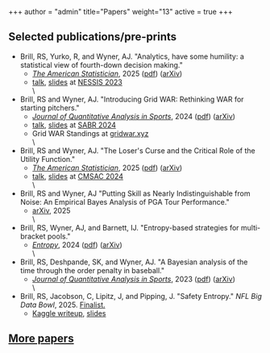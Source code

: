 +++
author = "admin"
title="Papers"
weight="13"
active = true
+++

## Selected publications/pre-prints

* Brill, RS, Yurko, R, and Wyner, AJ. "Analytics, have some humility: a statistical view of fourth-down decision making." 
    * [_The American Statistician_](https://www.tandfonline.com/doi/full/10.1080/00031305.2025.2475801), 2025 ([pdf](/pdf/statistics_in_sports_papers/Brill_Humility_TAS.pdf)) ([arXiv](https://arxiv.org/abs/2311.03490))
    * [talk](https://www.youtube.com/watch?v=uS4XxQ0LVfE), [slides](/pdf/talks/slides_NESSIS23_Brill.pdf) at [NESSIS 2023](http://www.nessis.org/nessis23.html)     
\
* Brill, RS and Wyner, AJ. "Introducing Grid WAR: Rethinking WAR for starting pitchers." 
    * [_Journal of Quantitative Analysis in Sports_](https://www.degruyter.com/document/doi/10.1515/jqas-2023-0095/html), 2024 ([pdf](/pdf/statistics_in_sports_papers/Brill_GridWAR_JQAS.pdf)) ([arXiv](https://arxiv.org/abs/2209.07274)) 
    * [talk](https://www.youtube.com/watch?v=9jssiPtPTAM), [slides](/pdf/talks/slides_SABR24_grid_war.pdf) at [SABR 2024](https://sabr.org/analytics/2024)
    * Grid WAR Standings at [gridwar.xyz](https://gridwar.xyz)        
\
* Brill, RS and Wyner, AJ. "The Loser's Curse and the Critical Role of the Utility Function." 
    * [_The American Statistician_](https://www.tandfonline.com/doi/full/10.1080/00031305.2025.2505512), 2025 ([pdf](/pdf/statistics_in_sports_papers/Brill_LosersCurse_TAS.pdf)) ([arXiv](https://arxiv.org/abs/2411.10400))
    * [talk](https://www.youtube.com/watch?v=0EON0LjGS6Q&list=PLGamdDdd5qYjvsc3umk-LwcUX8wezqYTV&index=23), [slides](/pdf/talks/slides_CMSAC24_NFLDraftCurves.pdf) at [CMSAC 2024](https://www.stat.cmu.edu/cmsac/conference/2024/)      
\
* Brill, RS and Wyner, AJ "Putting Skill as Nearly Indistinguishable from Noise: An Empirical Bayes Analysis of PGA Tour Performance." 
    * [arXiv](https://arxiv.org/abs/2506.21822), 2025   
\
* Brill, RS, Wyner, AJ, and Barnett, IJ. "Entropy-based strategies for multi-bracket pools." 
    * [_Entropy_](https://www.mdpi.com/1099-4300/26/8/615), 2024 ([pdf](/pdf/statistics_in_sports_papers/Brill_brackets_Entropy.pdf)) ([arXiv](https://arxiv.org/abs/2308.14339))      
\
* Brill, RS, Deshpande, SK, and Wyner, AJ. "A Bayesian analysis of the time through the order penalty in baseball." 
    * [_Journal of Quantitative Analysis in Sports_](https://www.degruyter.com/document/doi/10.1515/jqas-2022-0116/html?lang=en), 2023 ([pdf](/pdf/statistics_in_sports_papers/Brill_TTO_JQAS.pdf)) ([arXiv](https://arxiv.org/abs/2210.06724))   
\
* Brill, RS, Jacobson, C, Lipitz, J, and Pipping, J. "Safety Entropy." _NFL Big Data Bowl_, 2025. [Finalist.](https://operations.nfl.com/gameday/analytics/big-data-bowl/2025-big-data-bowl-finalists/)
    * [Kaggle writeup](https://www.kaggle.com/code/colejacobson/safety-entropy), [slides](pdf/talks/slides_BigDataBowl2025_SafetyEntropy.pdf)     
    
<!--- # LOCAL VERSION OF THE BDB ENTRY
[Safety Entropy](pdf/safety_entropy_local/safety_entropy.html)
-->

## [More papers](/pubs/)



